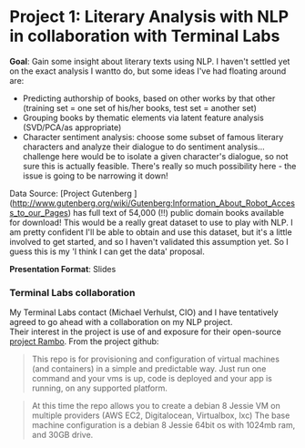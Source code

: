 
# Project 1: Literary Analysis with NLP in collaboration with Terminal Labs

__Goal__: Gain some insight about literary texts using NLP.  I haven't settled yet on the exact analysis I wantto do, but some ideas I've had floating around are:
* Predicting authorship of books, based on other works by that other (training set = one set of his/her
  books, test set = another set)
* Grouping books by thematic elements via latent feature analysis (SVD/PCA/as appropriate)
* Character sentiment analysis: choose some subset of famous literary characters and analyze their dialogue
  to do sentiment analysis... challenge here would be to isolate a given character's dialogue, so not sure
  this is actually feasible.
There's really so much possibility here - the issue is going to be narrowing it down!

Data Source: [Project Gutenberg ] (http://www.gutenberg.org/wiki/Gutenberg:Information_About_Robot_Access_to_our_Pages) has full text of 54,000 (!!) public domain books available for download!  This would be a really great dataset to use to play with NLP.  I am pretty confident I'll be able to obtain and use this dataset, but it's a little involved to get started, and so I haven't validated this assumption yet.  So I guess this is my 'I think I can get the data' proposal.

__Presentation Format__: Slides

### Terminal Labs collaboration

My Terminal Labs contact (Michael Verhulst, CIO) and I have tentatively agreed to go ahead with a collaboration 
on my NLP project.  
Their interest in the project is use of and exposure for their open-source [project Rambo](https://github.com/terminal-labs/rambo).  From the project github:

>This repo is for provisioning and configuration of virtual machines (and containers) in a simple and predictable way. Just run one command and your vms is up, code is deployed and your app is running, on any supported platform.

>At this time the repo allows you to create a debian 8 Jessie VM on multiple providers (AWS EC2, Digitalocean, Virtualbox, lxc) The base machine configuration is a debian 8 Jessie 64bit os with 1024mb ram, and 30GB drive.

